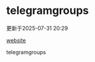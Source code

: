 # telegramgroups
更新于2025-07-31 20:29

[website](https://allgroups.github.io/telegramgroups/)

telegramgroups
